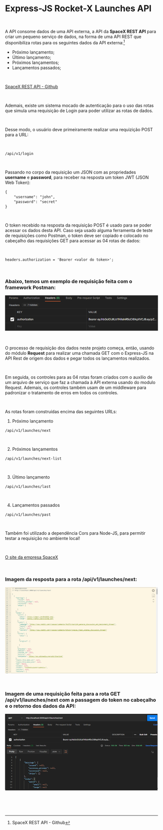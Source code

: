 # Express-JS Rocket-X Launches API


<br />

A API consome dados de uma API externa, a API da **SpaceX REST API** para criar um pequeno serviço de dados, na forma de uma API REST que disponibiliza rotas para os seguintes dados da API externa:[^1]

- Próximo lançamento;
- Último lançamento;
- Próximos lançamentos;
- Lançamentos passados;

<br />

[SpaceX REST API - Github](https://github.com/r-spacex/SpaceX-API)

<br />

Ademais, existe um sistema mocado de autenticação para o uso das rotas que simula uma requisição de Login para poder utilizar as rotas de dados.

<br />

Desse modo, o usuário deve primeiramente realizar uma requizição POST para a URL:

<br />

```
/api/v1/login
```

<br  />

Passando no corpo da requisição um JSON com as propriedades **username** e **password**, para receber na resposta um token JWT (JSON Web Token):


```
{
    "username": "john",
    "password": "secret"
}
```

<br />

O token recebido na resposta da requisição POST é usado para se poder acessar os dados desta API.
Caso seja usado alguma ferramenta de teste de requisições como Postman, o token deve ser copiado e colocado no cabeçalho das requisições GET para acessar as 04 rotas de dados:

<br />

```
headers.authorization = 'Bearer <valor do token>';
```

<br />

### Abaixo, temos um exemplo de requisição feita com o framework Postman:

![Imagem da resposta de uma rota da api](/public/images/req-get-with-jwt-authentication.png)


<br />

O processo de requisição dos dados neste projeto começa, então, usando do módulo **Request** para realizar uma chamada GET com o Express-JS na API Rest de origem dos dados e pegar todos os lançamentos realizados. 

<br />

Em seguida, os controles para as 04 rotas foram criados com o auxilio de um arquivo de serviço que faz a chamada à API externa usando do modulo Request. Ademais, os controles também usam de um middleware para padronizar o tratamento de erros em todos os controles.

<br />

As rotas foram construídas encima das seguintes URLs:

1. Próximo lançamento
```
/api/v1/launches/next
```

<br />

2. Próximos lançamentos
```
/api/v1/launches/next-list
```

<br />

3. Último lançamento
```
/api/v1/launches/last
```

<br />

4. Lançamentos passados
```
/api/v1/launches/past
```

<br />

Também foi utilizado a dependência Cors para Node-JS, para permitir testar a requisição no ambiente local!

<br />

[O site da empresa SpaceX](https://www.spacex.com/)

<br />


### Imagem da resposta para a rota /api/v1/launches/next:  

![Imagem da resposta de uma rota da api](/public/images/rocket-x-launches-api.png)


<br />


### Imagem de uma requisição feita para a rota GET /api/v1/launches/next com a passagem do token no cabeçalho e o retorno dos dados da API:  

![Imagem de uma requisição feita para a rota GET](/public/images/rocket-x-launches-api-02.png)



<br />

<br />
<br />

[^1]:SpaceX REST API - Github 
